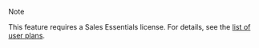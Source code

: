 <!-- markdownlint-disable-file MD041 -->
> [!NOTE]
> This feature requires a Sales Essentials license. For details, see the [list of user plans][1].

<!-- Referenced links -->
[1]: https://docs.superoffice.com/en/admin/license/user-plans.html
